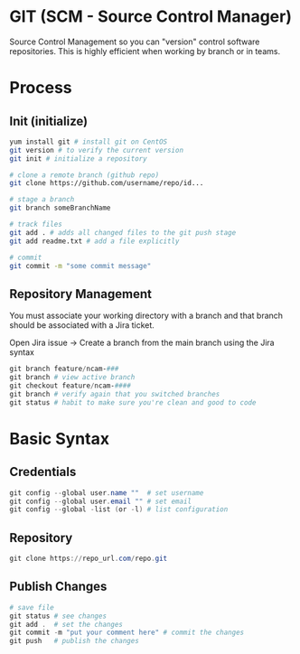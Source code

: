 # GIT (SCM - Source Control Manager)
Source Control Management so you can "version" control software repositories. This is highly efficient when working by branch or in teams. 

# Process
## Init (initialize)
```bash
yum install git # install git on CentOS
git version # to verify the current version
git init # initialize a repository

# clone a remote branch (github repo)
git clone https://github.com/username/repo/id...

# stage a branch
git branch someBranchName

# track files
git add . # adds all changed files to the git push stage 
git add readme.txt # add a file explicitly 

# commit 
git commit -m "some commit message"
```

## Repository Management

You must associate your working directory with a branch and that branch should be associated with a Jira ticket. 

Open Jira issue → Create a branch from the main branch using the Jira syntax

```powershell
git branch feature/ncam-###    
git branch # view active branch
git checkout feature/ncam-####
git branch # verify again that you switched branches
git status # habit to make sure you're clean and good to code 
```

# Basic Syntax

## Credentials

```powershell
git config --global user.name ""  # set username
git config --global user.email "" # set email
git config --global -list (or -l) # list configuration
```

## Repository

```powershell
git clone https://repo_url.com/repo.git
```

## Publish Changes

```powershell
# save file 
git status # see changes
git add .  # set the changes 
git commit -m "put your comment here" # commit the changes
git push   # publish the changes 
```